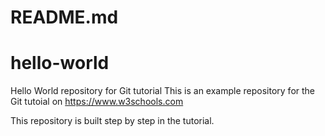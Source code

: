 # README.md
# hello-world
Hello World repository for Git tutorial
This is an example repository for the Git tutoial on https://www.w3schools.com

This repository is built step by step in the tutorial.